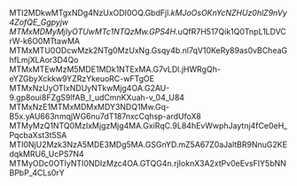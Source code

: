 MTI2MDkwMTgxNDg4NzUxODI0OQ.GbdFjl._kMJoOsOKnYcNZHUz0hlZ9nVy4ZofQE_Ggpyjw
MTMxMDMyMjIyOTUwMTc1NTQzMw.GPS4H_.uQfR7H517Qik1Q0TnpL1LDVCrW-k6O0MTtawMA
MTMxMTU0ODcwMzk2NTg0MzUxNg.Gsqy4b.nl7qV10KeRy89as0vBCheaGhfLmjXLAor3D4Qo
MTMxMTEwMzM5MDE1MDk1NTExMA.G7vLDl.jHWRgQh-eYZGbyXckkw9YZRzYkeuoRC-wFTgOE
MTMxNzUyOTIxNDUyNTkwMjg4OA.G2AU-9.gp8oui8FZgS9lfAB_I_udCmnKXuah-v_04_U84
MTMxNzE1MTMxMDMxMDY3NDQ1Mw.Gq-B5x.yAU663nmqjWG6nu7dT187nxcCqhsp-ardUfoX8
MTMyMzQ1NTQ0MzIxMjgzMjg4MA.GxiRqC.9L84hEvWwphJaytnj4fCe0eH_PqcbaXst3t5SA
MTI0NjU2Mzk3NzA5MDE3MDg5MA.GSGnYD.mZ5A67Z0aJaltBR9NnuG2KEdqkMRU6_UcPS7N4
MTMyODc0OTIyNTI0NDIzMzc4OA.GTQG4n.rjIoknX3A2xtPv0eEvsFIY5bNNBPbP_4CLs0rY
